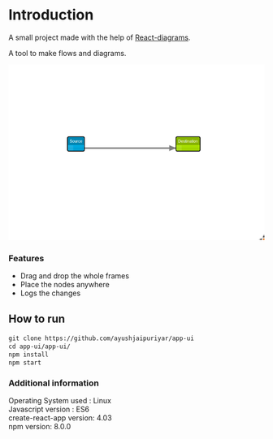 # Introduction

A small project made with the help of [React-diagrams](https://github.com/projectstorm/react-diagrams).

A tool to make flows and diagrams.

![](./assets/demo.png)

### Features

- Drag and drop the whole frames
- Place the nodes anywhere
- Logs the changes

## How to run

```
git clone https://github.com/ayushjaipuriyar/app-ui
cd app-ui/app-ui/
npm install
npm start
```

### Additional information
Operating System used : Linux\
Javascript version : ES6\
create-react-app version: 4.03\
npm version: 8.0.0

